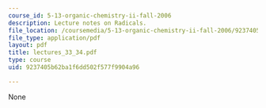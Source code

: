```yaml
---
course_id: 5-13-organic-chemistry-ii-fall-2006
description: Lecture notes on Radicals.
file_location: /coursemedia/5-13-organic-chemistry-ii-fall-2006/9237405b62ba1f6dd502f577f9904a96_lectures_33_34.pdf
file_type: application/pdf
layout: pdf
title: lectures_33_34.pdf
type: course
uid: 9237405b62ba1f6dd502f577f9904a96

---
```

None